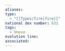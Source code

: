 ```yaml
---
aliases: 
type:
  - "[[Types/fire|fire]]"
national dex number: 631
tags:
  - Unova
evolution line: 
associated:
---
```

